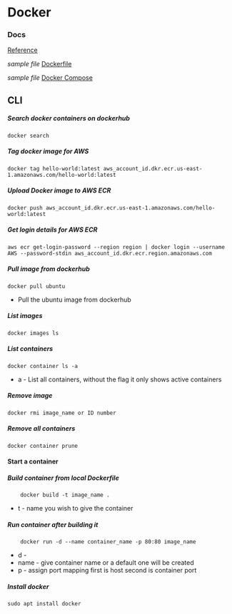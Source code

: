# Docker

### Docs

[Reference](https://docs.docker.com/engine/reference/run/)

_sample file_
[Dockerfile](Dockerfile)

_sample file_
[Docker Compose](docker-compose.yaml)

## CLI

##### Search docker containers on dockerhub

    docker search

##### Tag docker image for AWS

    docker tag hello-world:latest aws_account_id.dkr.ecr.us-east-1.amazonaws.com/hello-world:latest

##### Upload Docker image to AWS ECR

    docker push aws_account_id.dkr.ecr.us-east-1.amazonaws.com/hello-world:latest

##### Get login details for AWS ECR

    aws ecr get-login-password --region region | docker login --username AWS --password-stdin aws_account_id.dkr.ecr.region.amazonaws.com

##### Pull image from dockerhub

    docker pull ubuntu

- Pull the ubuntu image from dockerhub

##### List images

    docker images ls

##### List containers

    docker container ls -a

- a - List all containers, without the flag it only shows active containers

##### Remove image

    docker rmi image_name or ID number

##### Remove all containers

    docker container prune

#### Start a container

##### Build container from local Dockerfile

        docker build -t image_name .

- t - name you wish to give the container

##### Run container after building it

        docker run -d --name container_name -p 80:80 image_name

- d -
- name - give container name or a default one will be created
- p - assign port mapping first is host second is container port

##### Install docker

    sudo apt install docker
